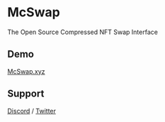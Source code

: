 # McSwap
The Open Source Compressed NFT Swap Interface

## Demo
[McSwap.xyz](https://mcswap.xyz)

## Support
[Discord](https://discord.com/invite/mcdegensdao) / [Twitter](https://twitter.com/McDegensDAO)

